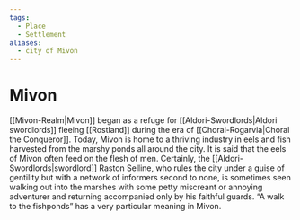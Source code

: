 ```yaml
---
tags:
  - Place
  - Settlement
aliases:
  - city of Mivon
---
```

# Mivon
[[Mivon-Realm|Mivon]] began as a refuge for [[Aldori-Swordlords|Aldori swordlords]] fleeing [[Rostland]] during the era of [[Choral-Rogarvia|Choral the Conqueror]]. Today, Mivon is home to a thriving industry in eels and fish harvested from the marshy ponds all around the city. It is said that the eels of Mivon often feed on the flesh of men. Certainly, the [[Aldori-Swordlords|swordlord]] Raston Selline, who rules the city under a guise of gentility but with a network of informers second to none, is sometimes seen walking out into the marshes with some petty miscreant or annoying adventurer and returning accompanied only by his faithful guards. “A walk to the fishponds” has a very particular meaning in Mivon.